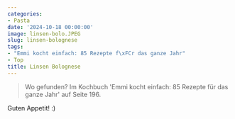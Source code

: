 ```yaml
---
categories:
- Pasta
date: '2024-10-18 00:00:00'
image: linsen-bolo.JPEG
slug: linsen-bolognese
tags:
- "Emmi kocht einfach: 85 Rezepte f\xFCr das ganze Jahr"
- Top
title: Linsen Bolognese
---
```



> Wo gefunden? Im Kochbuch 'Emmi kocht einfach: 85 Rezepte für das ganze Jahr' auf Seite 196.

Guten Appetit! :)